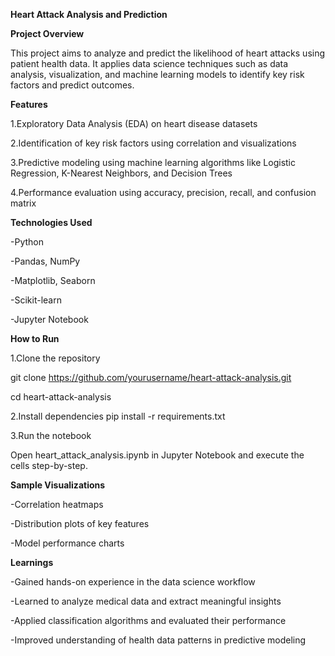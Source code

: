 **Heart Attack Analysis and Prediction**

**Project Overview**

This project aims to analyze and predict the likelihood of heart attacks using patient health data. It applies data science techniques such as data analysis, visualization, and machine learning models to identify key risk factors and predict outcomes.

**Features**

1.Exploratory Data Analysis (EDA) on heart disease datasets

2.Identification of key risk factors using correlation and visualizations

3.Predictive modeling using machine learning algorithms like Logistic Regression, K-Nearest Neighbors, and Decision Trees

4.Performance evaluation using accuracy, precision, recall, and confusion matrix

**Technologies Used**

-Python

-Pandas, NumPy

-Matplotlib, Seaborn

-Scikit-learn

-Jupyter Notebook

**How to Run**

1.Clone the repository

  git clone https://github.com/yourusername/heart-attack-analysis.git

  cd heart-attack-analysis

2.Install dependencies
  pip install -r requirements.txt

3.Run the notebook

   Open heart_attack_analysis.ipynb in Jupyter Notebook and execute the cells step-by-step.

**Sample Visualizations**

-Correlation heatmaps

-Distribution plots of key features

-Model performance charts

**Learnings**

-Gained hands-on experience in the data science workflow

-Learned to analyze medical data and extract meaningful insights

-Applied classification algorithms and evaluated their performance

-Improved understanding of health data patterns in predictive modeling

